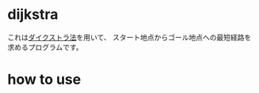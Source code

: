 # dijkstra
これは[ダイクストラ法](https://ja.wikipedia.org/wiki/%E3%83%80%E3%82%A4%E3%82%AF%E3%82%B9%E3%83%88%E3%83%A9%E6%B3%95#:~:text=%E3%83%80%E3%82%A4%E3%82%AF%E3%82%B9%E3%83%88%E3%83%A9%E6%B3%95%EF%BC%88%E3%81%A0%E3%81%84%E3%81%8F%E3%81%99%E3%81%A8%E3%82%89,%E3%83%95%E3%82%A9%E3%83%BC%E3%83%89%E6%B3%95%E3%81%AA%E3%81%A9%E3%81%8C%E4%BD%BF%E3%81%88%E3%82%8B%E3%80%82)を用いて、
スタート地点からゴール地点への最短経路を求めるプログラムです。

# how to use

